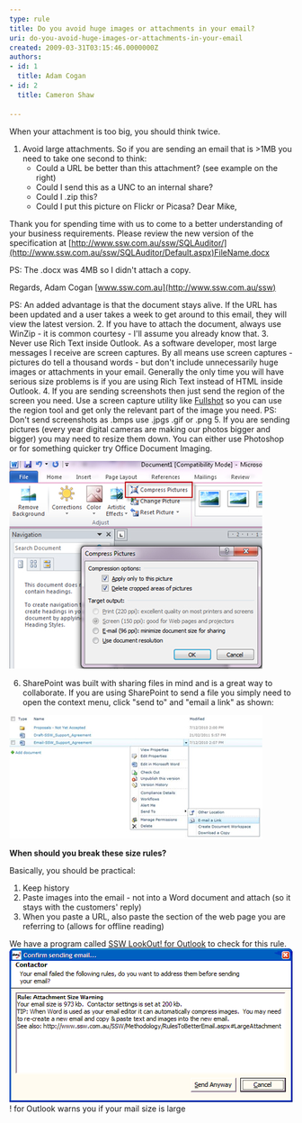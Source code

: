 ```yaml
---
type: rule
title: Do you avoid huge images or attachments in your email?
uri: do-you-avoid-huge-images-or-attachments-in-your-email
created: 2009-03-31T03:15:46.0000000Z
authors:
- id: 1
  title: Adam Cogan
- id: 2
  title: Cameron Shaw

---
```


When your attachment is too big, you should think twice.
 
1. Avoid large attachments. So if you are sending an email that is >1MB you need to take one second to think:
    - Could a URL be better than this attachment? (see example on the right)
    - Could I send this as a UNC to an internal share?
    - Could I .zip this?
    - Could I put this picture on Flickr or Picasa?
Dear Mike,

Thank you for spending time with us to come to a better understanding of your business requirements. Please review the new version of the specification at [http://www.ssw.com.au/ssw/SQLAuditor/](http://www.ssw.com.au/ssw/SQLAuditor/Default.aspx)FileName.docx 

PS: The .docx was 4MB so I didn't attach a copy. 

Regards, 
Adam Cogan [www.ssw.com.au](http://www.ssw.com.au/ssw)

PS: An added advantage is that the document stays alive. If the URL has been updated and a user takes a week to get around to this email, they will view the latest version.
2. If you have to attach the document, always use WinZip - it is common courtesy - I'll assume you already know that.
3. Never use Rich Text inside Outlook. As a software developer, most large messages I receive are screen captures. By all means use screen captures - pictures do tell a thousand words - but don't include unnecessarily huge images or attachments in your email. Generally the only time you will have serious size problems is if you are using Rich Text instead of HTML inside Outlook.
4. If you are sending screenshots then just send the region of the screen you need. Use a screen capture utility like [Fullshot](http://www.ssw.com.au/ssw/Standards/DeveloperGeneral/WindowsTools.aspx#Snagit) so you can use the region tool and get only the relevant part of the image you need. PS: Don't send screenshots as .bmps use .jpgs .gif or .png
5. If you are sending pictures (every year digital cameras are making our photos bigger and bigger) you may need to resize them down. You can either use Photoshop or for something quicker try Office Document Imaging. 

![ "Compress Pictures" options dialog](compress-pictures.jpg) 

6. SharePoint was built with sharing files in mind and is a great way to collaborate.
If you are using SharePoint to send a file you simply need to open the context menu, click "send to" and "email a link" as shown: 

![ If using SharePoint 2010 you should use this context menu](sharepoint-context-menu.jpg) 



**When should you break these size rules?**

Basically, you should be practical:

1. Keep history
2. Paste images into the email - not into a Word document and attach (so it stays with the customers' reply)
3. When you paste a URL, also paste the section of the web page you are referring to (allows for offline reading)


We have a program called [SSW LookOut! for Outlook](http://www.ssw.com.au/ssw/LookOut/) to check for this rule. 
![ SSW LookOut](ContactorMailSize.gif)
! for Outlook warns you if your mail size is large
